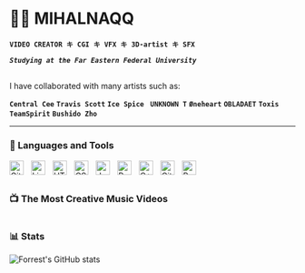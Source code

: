 # 🏄‍♂️ MIHALNAQQ

**`VIDEO CREATOR キ CGI キ VFX キ 3D-artist キ SFX  `**

***`Studying at the Far Eastern Federal University  `***
##
I have collaborated with many artists such as:

**` Central Cee `** **` Travis Scott `** **` Ice Spice `** **` UNKNOWN T`** **` Øneheart `** **` OBLADAET `** **` Toxis `** **` TeamSpirit `** **` Bushido Zho `**

---

### 🧰 Languages and Tools
<img align="left" alt="Git" width="25px" style="padding-right:10px;" src="https://cdn.jsdelivr.net/gh/devicons/devicon/icons/git/git-original.svg" />
<img align="left" alt="Linux" width="25px" style="padding-right:10px;" src="https://cdn.jsdelivr.net/gh/devicons/devicon/icons/linux/linux-original.svg" />
<img align="left" alt="HTML" width="25px" style="padding-right:10px;" src="https://cdn.jsdelivr.net/gh/devicons/devicon/icons/html5/html5-plain.svg" />
<img align="left" alt="CSS" width="25px" style="padding-right:10px;" src="https://cdn.jsdelivr.net/gh/devicons/devicon/icons/css3/css3-plain.svg" />
<img align="left" alt="JavaScript" width="25px" style="padding-right:10px;" src="https://cdn.jsdelivr.net/gh/devicons/devicon/icons/javascript/javascript-plain.svg" />
<img align="left" alt="Python" width="25px" style="padding-right:10px;" src="https://cdn.jsdelivr.net/gh/devicons/devicon/icons/python/python-plain.svg" />
<img align="left" alt="C++" width="25px" style="padding-right:10px;" src="https://cdn.jsdelivr.net/gh/devicons/devicon/icons/cplusplus/cplusplus-line.svg" />
<img align="left" alt="GitHub" width="25px" style="padding-right:10px;" src="https://cdn.jsdelivr.net/gh/devicons/devicon/icons/github/github-original.svg" />
<img align="left" alt="Bash" width="25px" style="padding-right:10px;" src="https://cdn.jsdelivr.net/gh/devicons/devicon/icons/bash/bash-original.svg" />
<br />


#

### 📺 The Most Creative Music Videos

<!-- BEGIN YOUTUBE-CARDS -->

<!-- END YOUTUBE-CARDS -->


#

### 📊 Stats

![Forrest's GitHub stats](https://github-readme-stats.vercel.app/api?username=mihalnaqq&show_icons=true&theme=gruvbox)



